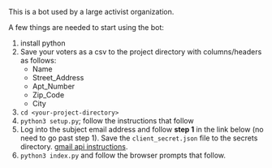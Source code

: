 This is a bot used by a large activist organization.

A few things are needed to start using the bot:
1. install python
2. Save your voters as a csv to the project directory with columns/headers as follows:
    - Name
    - Street_Address
    - Apt_Number
    - Zip_Code
    - City
2. `cd <your-project-directory>`
3. `python3 setup.py`; follow the instructions that follow
4. Log into the subject email address and follow **step 1** in the link below (no need to go past step 1).  Save the `client_secret.json` file to the secrets directory.
[gmail api instructions](https://developers.google.com/gmail/api/quickstart/python?authuser=3).
5. `python3 index.py` and follow the browser prompts that follow.
